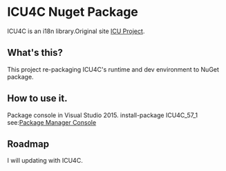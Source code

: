 # ICU4C Nuget Package

ICU4C is an i18n library.Original site [ICU Project](http://site.icu-project.org/).

## What's this?
This project re-packaging ICU4C's runtime and dev environment to NuGet package.  

## How to use it.
Package console in Visual Studio 2015.
install-package ICU4C_57_1  
see:[Package Manager Console](https://docs.nuget.org/consume/package-manager-console)

## Roadmap
I will updating with ICU4C.
